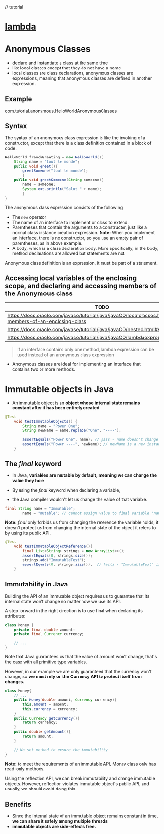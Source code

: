 // tutorial

# [lambda](https://github.com/hks1/java-tutorial/blob/main/src/main/java/com/tutorial/lambda/README.md)

# Anonymous Classes
<!-- https://docs.oracle.com/javase/tutorial/java/javaOO/anonymousclasses.html -->

- declare and instantiate a class at the same time
- like local classes except that they do not have a name
- local classes are class declarations, anonymous classes are expressions, meaning that anonymous classes are defined in another expression.

## Example
com.tutorial.anonymous.HelloWorldAnonymousClasses

## Syntax
The syntax of an anonymous class expression is like the invoking of a constructor, 
except that there is a class definition contained in a block of code.

```java
HelloWorld frenchGreeting = new HelloWorld(){
    String name = "tout le monde";
    public void greet(){
        greetSomeone("tout le monde");
        }
    public void greetSomeone(String someone){
        name = someone;
        System.out.println("Salut " + name);
        }
}
```

The anonymous class expression consists of the following:
- The `new` operator
- The name of an interface to implement or class to extend.
- Parentheses that contain the arguments to a constructor, just like a normal class instance creation expression. **Note:** When you implement an interface, there is no constructor, so you use an empty pair of parentheses, as in above example.
- A body, which is a class declaration body. More specifically, in the body, method declarations are allowed but statements are not.

Anonymous class definition is an expression, it must be part of a statement.
<!-- In this example, the anonymous class expression is part of the statement that instantiates the frenchGreeting object. 
(This explains why there is a semicolon after the closing brace.) -->

## Accessing local variables of the enclosing scope, and declaring and accessing members of the Anonymous class
| **TODO** |
| --- |
| https://docs.oracle.com/javase/tutorial/java/javaOO/localclasses.html#accessing-members-of-an-enclosing-class |
| https://docs.oracle.com/javase/tutorial/java/javaOO/nested.html#shadowing |
| https://docs.oracle.com/javase/tutorial/java/javaOO/lambdaexpressions.html |

> If an interface contains only one method, lambda expression can be used instead of an anonymous class expression

- Anonymous classes are ideal for implementing an interface that contains two or more methods.
 

# Immutable objects in Java
<!-- https://www.baeldung.com/java-immutable-object#benefits-of-immutability -->

- An immutable object is an **object whose internal state remains constant after it has been entirely created**

```java
@Test
    void testImmutableObjects() {
        String name = "Power One";
        String newName = name.replace("One", "----");

        assertEquals("Power One", name); // pass - name doesn't change
        assertEquals("Power ----", newName); // newName is a new instance
    }
```

## The _final_ keyword
- In Java, **variables are mutable by default, meaning we can change the value they hole**

- By using the _final_ keyword when declaring a variable, 
- the Java compiler wouldn't let us change the value of that variable. 
```java
final String name = "Immutable";
        name = "mutable"; // cannot assign value to final variable 'name'
```

**Note:** _final_ only forbids us from changing the reference the variable holds, 
it doesn't protect us from changing the internal state of the object it refers to by using its public API.
```java
@Test
    void testImmutableObjectReference(){
        final List<String> strings = new ArrayList<>();
        assertEquals(0, strings.size());
        strings.add("ImmutableTest");
        assertEquals(0, strings.size());  // fails - "ImmutableTest" is added to the 'strings' list and size is now 1
    }
```

## Immutability in Java
Building the API of an immutable object requires us to guarantee that its internal state won't change no matter how we use its API.

A step forward in the right direction is to use final when declaring its attributes:
```java
class Money {
    private final double amount;
    private final Currency currency;

    // ...
}
```

Note that Java guarantees us that the value of amount won't change, 
that's the case with all primitive type variables.

However, in our example we are only guaranteed that the currency won't change, 
so **we must rely on the Currency API to protect itself from changes.**

```java
class Money{
    // ...
    public Money(double amount, Currency currency){
        this.amount = amount;
        this.currency = currency;
    }
    public Currency getCurrency(){
        return currency;
    }
    public double getAmount(){
        return amount;
    }
    
    // No set method to ensure the immutability
}
```

**Note:** to meet the requirements of an immutable API, Money class only has read-only methods.

Using the reflection API, we can break immutability and change immutable objects. 
However, reflection violates immutable object's public API, and usually, we should avoid doing this.

## Benefits
- Since the internal state of an immutable object remains constant in time, **we can share it safely among multiple threads**
- **immutable objects are side-effects free.**

<!-- https://github.com/eugenp/tutorials/tree/master/core-java-modules/core-java-lang-oop-patterns -->